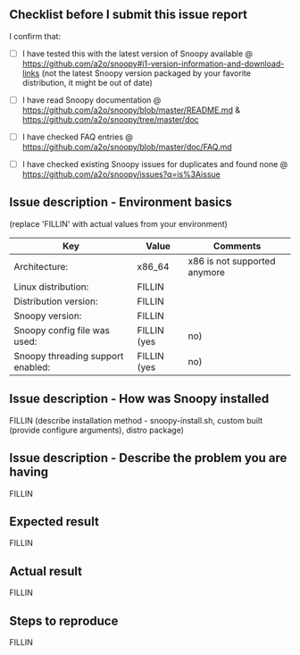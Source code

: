 ## Checklist before I submit this issue report

I confirm that:
- [ ] I have tested this with the latest version of Snoopy available @ https://github.com/a2o/snoopy#i1-version-information-and-download-links (not the latest Snoopy version packaged by your favorite distribution, it might be out of date)
- [ ] I have read Snoopy documentation @ https://github.com/a2o/snoopy/blob/master/README.md & https://github.com/a2o/snoopy/tree/master/doc
- [ ] I have checked FAQ entries @ https://github.com/a2o/snoopy/blob/master/doc/FAQ.md
- [ ] I have checked existing Snoopy issues for duplicates and found none @ https://github.com/a2o/snoopy/issues?q=is%3Aissue



## Issue description - Environment basics

(replace 'FILLIN' with actual values from your environment)

| Key                                 | Value             | Comments                         |
| ----------------------------------- | ----------------- | ---------------------------------|
| Architecture:                       | x86_64            | x86 is not supported anymore     |
| Linux distribution:                 | FILLIN            | |
| Distribution version:               | FILLIN            | |
| Snoopy version:                     | FILLIN            | |
| Snoopy config file was used:        | FILLIN (yes|no)   | snoopy-install.sh enables this by default |
| Snoopy threading support enabled:   | FILLIN (yes|no)   | not enabled by default as of v2.4.4       |



## Issue description - How was Snoopy installed

FILLIN
(describe installation method - snoopy-install.sh, custom built (provide configure arguments), distro package)



## Issue description - Describe the problem you are having

FILLIN



## Expected result

FILLIN



## Actual result

FILLIN



## Steps to reproduce

FILLIN
